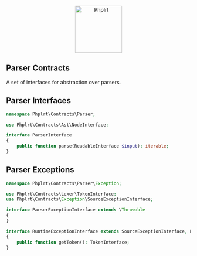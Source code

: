 <p align="center">
    <a href="https://railt.org"><img src="https://avatars2.githubusercontent.com/u/49816277?s=128" width="128" alt="Phplrt" /></a>
</p>

## Parser Contracts

A set of interfaces for abstraction over parsers.

## Parser Interfaces

```php
namespace Phplrt\Contracts\Parser;

use Phplrt\Contracts\Ast\NodeInterface;

interface ParserInterface
{
    public function parse(ReadableInterface $input): iterable;
}
```

## Parser Exceptions

```php
namespace Phplrt\Contracts\Parser\Exception;

use Phplrt\Contracts\Lexer\TokenInterface;
use Phplrt\Contracts\Exception\SourceExceptionInterface;

interface ParserExceptionInterface extends \Throwable
{
}

interface RuntimeExceptionInterface extends SourceExceptionInterface, ParserExceptionInterface
{
    public function getToken(): TokenInterface;
}
```
